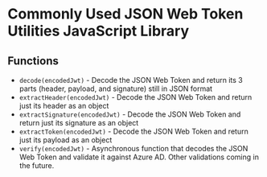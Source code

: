 # Commonly Used JSON Web Token Utilities JavaScript Library

## Functions

* `decode(encodedJwt)` - Decode the JSON Web Token and return its 3 parts (header, payload, and signature) still in JSON format
* `extractHeader(encodedJwt)` - Decode the JSON Web Token and return just its header as an object
* `extractSignature(encodedJwt)` - Decode the JSON Web Token and return just its signature as an object
* `extractToken(encodedJwt)` - Decode the JSON Web Token and return just its payload as an object
* `verify(encodedJwt)` - Asynchronous function that decodes the JSON Web Token and validate it against Azure AD.  Other validations coming in the future.
